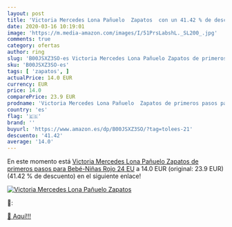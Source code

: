 ```yaml
---
layout: post
title: 'Victoria Mercedes Lona Pañuelo  Zapatos  con un 41.42 % de descuento'
date: 2020-03-16 10:19:01
image: 'https://m.media-amazon.com/images/I/51PrsLabshL._SL200_.jpg'
comments: true
category: ofertas
author: ring
slug: 'B00JSXZ3SO-es Victoria Mercedes Lona Pañuelo Zapatos de primeros pasos...'
sku: 'B00JSXZ3SO-es'
tags: [ 'zapatos', ]
actualPrice: 14.0 EUR
currency: EUR
price: 14.0
comparePrice: 23.9 EUR
prodname: 'Victoria Mercedes Lona Pañuelo  Zapatos de primeros pasos para Bebé-Niñas  Rojo  24 EU'
country: 'es'
flag: '🇪🇸'
brand: ''
buyurl: 'https://www.amazon.es/dp/B00JSXZ3SO/?tag=tolees-21'
descuento: '41.42'
average: '14.0'
---
```


En este momento está [Victoria Mercedes Lona Pañuelo  Zapatos de primeros pasos para Bebé-Niñas  Rojo  24 EU](https://www.amazon.es/dp/B00JSXZ3SO/?tag=tolees-21) a 14.0 EUR (original: 23.9 EUR) (41.42 %  de descuento) en el siguiente enlace!

[![Victoria Mercedes Lona Pañuelo  Zapatos ](https://m.media-amazon.com/images/I/51PrsLabshL._SL200_.jpg)](https://www.amazon.es/dp/B00JSXZ3SO/?tag=tolees-21)

🔎:


[🛒 Aquí!!!](https://www.amazon.es/dp/B00JSXZ3SO/?tag=tolees-21)
